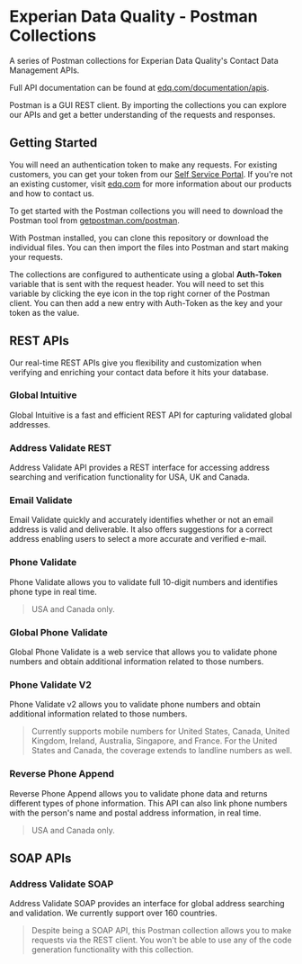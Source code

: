 # Experian Data Quality - Postman Collections

A series of Postman collections for Experian Data Quality's Contact Data Management APIs.

Full API documentation can be found at [edq.com/documentation/apis](http://edq.com/documentation/apis).

Postman is a GUI REST client. By importing the collections you can explore our APIs and get a better understanding of the requests and responses.

## Getting Started

You will need an authentication token to make any requests. For existing customers, you can get your token from our [Self Service Portal](https://portal.experianmarketingservices.com/). If you're not an existing customer, visit [edq.com](http://edq.com) for more information about our products and how to contact us.

To get started with the Postman collections you will need to download the Postman tool from [getpostman.com/postman](https://www.getpostman.com/postman).

With Postman installed, you can clone this repository or download the individual files. You can then import the files into Postman and start making your requests.

The collections are configured to authenticate using a global **Auth-Token** variable that is sent with the request header. You will need to set this variable by clicking the eye icon in the top right corner of the Postman client. You can then add a new entry with Auth-Token as the key and your token as the value.

## REST APIs

Our real-time REST APIs give you flexibility and customization when verifying and enriching your contact data before it hits your database.

### Global Intuitive

Global Intuitive is a fast and efficient REST API for capturing validated global addresses.

### Address Validate REST

Address Validate API provides a REST interface for accessing address searching and verification functionality for USA, UK and Canada.

### Email Validate

Email Validate quickly and accurately identifies whether or not an email address is valid and deliverable. It also offers suggestions for a correct address enabling users to select a more accurate and verified e-mail.

### Phone Validate

Phone Validate allows you to validate full 10-digit numbers and identifies phone type in real time. 

> USA and Canada only.

### Global Phone Validate

Global Phone Validate is a web service that allows you to validate phone numbers and obtain additional information related to those numbers.

### Phone Validate V2

Phone Validate v2 allows you to validate phone numbers and obtain additional information related to those numbers.

> Currently supports mobile numbers for United States, Canada, United Kingdom, Ireland, Australia, Singapore, and France. 
For the United States and Canada, the coverage extends to landline numbers as well.

### Reverse Phone Append

Reverse Phone Append allows you to validate phone data and returns different types of phone information. This API can also link phone numbers with the person's name and postal address information, in real time. 

> USA and Canada only.

## SOAP APIs

### Address Validate SOAP

Address Validate SOAP provides an interface for global address searching and validation. We currently support over 160 countries.

> Despite being a SOAP API, this Postman collection allows you to make requests via the REST client. You won't be able to use any of the code generation functionality with this collection.






